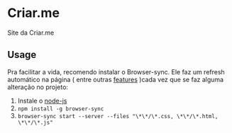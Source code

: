 # Criar.me
Site da Criar.me

## Usage
Pra facilitar a vida, recomendo instalar o Browser-sync. Ele faz um refresh automático na página ( entre outras [features](https://www.browsersync.io) )cada vez que se faz alguma alteração no projeto:

1. Instale o [node-js](https://nodejs.org/en/)
2. `npm install -g browser-sync`
3. `browser-sync start --server --files "\*\*/\*.css, \*\*/\*.html, \*\*/\*.js"`
